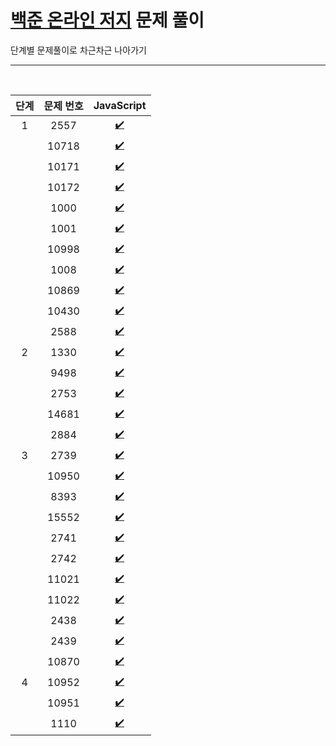 # [백준 온라인 저지](https://www.acmicpc.net/) 문제 풀이
단계별 문제풀이로 차근차근 나아가기</br>

---------
</br>

| 단계 | 문제 번호 | JavaScript |
| :---: | :---: | :---: |
| 1 | 2557 | [✔️](https://github.com/mauv2sky/Baekjoon_Online_Judge/blob/main/2000~2999/2557/javascript.js) |
|  | 10718 | [✔️](https://github.com/mauv2sky/Baekjoon_Online_Judge/blob/main/10000~10999/10718/javascript.js) |
|  | 10171 | [✔️](https://github.com/mauv2sky/Baekjoon_Online_Judge/blob/main/10000~10999/10171/javascript.js) |
|  | 10172 | [✔️](https://github.com/mauv2sky/Baekjoon_Online_Judge/blob/main/10000~10999/10172/javascript.js) |
|  | 1000 | [✔️](https://github.com/mauv2sky/Baekjoon_Online_Judge/blob/main/1000~1999/1000/javascript.js) |
|  | 1001 | [✔️](https://github.com/mauv2sky/Baekjoon_Online_Judge/blob/main/1000~1999/1001/javascript.js) |
|  | 10998 | [✔️](https://github.com/mauv2sky/Baekjoon_Online_Judge/blob/main/10000~10999/10998/javascript.js) |
|  | 1008 | [✔️](https://github.com/mauv2sky/Baekjoon_Online_Judge/blob/main/1000~1999/1008/javascript.js) |
|  | 10869 | [✔️](https://github.com/mauv2sky/Baekjoon_Online_Judge/blob/main/10000~10999/10869/javascript.js) |
|  | 10430 | [✔️](https://github.com/mauv2sky/Baekjoon_Online_Judge/blob/main/10000~10999/10430/javascript.js) |
|  | 2588 | [✔️](https://github.com/mauv2sky/Baekjoon_Online_Judge/blob/main/2000~2999/2588/javascript.js) |
| 2 | 1330 | [✔️](https://github.com/mauv2sky/Baekjoon_Online_Judge/blob/main/1000~1999/1330/javascript.js) |
|  | 9498 | [✔️](https://github.com/mauv2sky/Baekjoon_Online_Judge/blob/main/9000~9999/9498/javascript.js) |
|  | 2753 | [✔️](https://github.com/mauv2sky/Baekjoon_Online_Judge/blob/main/2000~2999/2753/javascript.js) |
|  | 14681 | [✔️](https://github.com/mauv2sky/Baekjoon_Online_Judge/blob/main/14000~14999/14681/javascript.js) |
|  | 2884 | [✔️](https://github.com/mauv2sky/Baekjoon_Online_Judge/blob/main/2000~2999/2884/javascript.js) |
| 3 | 2739 | [✔️](https://github.com/mauv2sky/Baekjoon_Online_Judge/blob/main/2000~2999/2739/javascript.js) |
|  | 10950 | [✔️](https://github.com/mauv2sky/Baekjoon_Online_Judge/blob/main/10000~10999/10950/javascript.js) |
|  | 8393 | [✔️](https://github.com/mauv2sky/Baekjoon_Online_Judge/blob/main/8000~8999/8393/javascript.js) |
|  | 15552 | [✔️](https://github.com/mauv2sky/Baekjoon_Online_Judge/blob/main/15000~15999/15552/javascript.js) |
|  | 2741 | [✔️](https://github.com/mauv2sky/Baekjoon_Online_Judge/blob/main/2000~2999/2741/javascript.js) |
|  | 2742 | [✔️](https://github.com/mauv2sky/Baekjoon_Online_Judge/blob/main/2000~2999/2742/javascript.js) |
|  | 11021 | [✔️](https://github.com/mauv2sky/Baekjoon_Online_Judge/blob/main/11000~11999/11021/javascript.js) |
|  | 11022 | [✔️](https://github.com/mauv2sky/Baekjoon_Online_Judge/blob/main/11000~11999/11022/javascript.js) |
|  | 2438 | [✔️](https://github.com/mauv2sky/Baekjoon_Online_Judge/blob/main/2000~2999/2438/javascript.js) |
|  | 2439 | [✔️](https://github.com/mauv2sky/Baekjoon_Online_Judge/blob/main/2000~2999/2439/javascript.js) |
|  | 10870 | [✔️](https://github.com/mauv2sky/Baekjoon_Online_Judge/blob/main/10000~10999/10871/javascript.js) |
| 4 | 10952 | [✔️](https://github.com/mauv2sky/Baekjoon_Online_Judge/blob/main/10000~10999/10952/javascript.js) |
|  | 10951 | [✔️](https://github.com/mauv2sky/Baekjoon_Online_Judge/blob/main/10000~10999/10951/javascript.js) |
|  | 1110 | [✔️](https://github.com/mauv2sky/Baekjoon_Online_Judge/blob/main/1000~1999/1110/javascript.js) |
